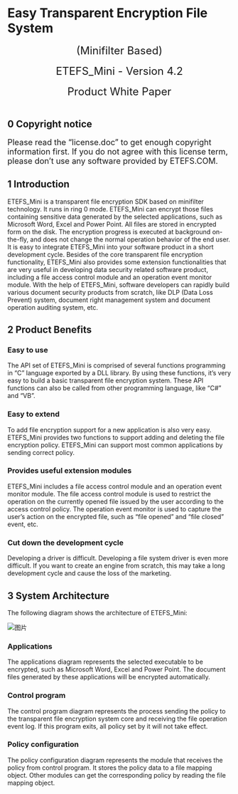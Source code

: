 
# Easy Transparent Encryption File System
<center><font size=5>(Minifilter Based)</font></center><br> 
<center><font size=5>ETEFS_Mini - Version 4.2</font></center> <br>
<center><font size=5>Product White Paper</font></center> <br>

## 0 Copyright notice
<p align="left"><font size=4>
Please read the “license.doc” to get enough copyright information first. If you do not agree with this license term, please don’t use any software provided by ETEFS.COM.</p></font>

## 1 Introduction
ETEFS_Mini is a transparent file encryption SDK based on minifilter technology. It runs in ring 0 mode. ETEFS_Mini can encrypt those files containing sensitive data generated by the selected applications, such as Microsoft Word, Excel and Power Point. All files are stored in encrypted form on the disk. The encryption progress is executed at background on-the-fly, and does not change the normal operation behavior of the end user. It is easy to integrate ETEFS_Mini into your software product in a short development cycle. Besides of the core transparent file encryption functionality, ETEFS_Mini also provides some extension functionalities that are very useful in developing data security related software product, including a file access control module and an operation event monitor module. With the help of ETEFS_Mini, software developers can rapidly build various document security products from scratch, like DLP (Data Loss Prevent) system, document right management system and document operation auditing system, etc. 
## 2 Product Benefits
### Easy to use
The API set of ETEFS_Mini is comprised of several functions programming in “C” language exported by a DLL library. By using these functions, it’s very easy to build a basic transparent file encryption system. These API functions can also be called from other programming language, like “C#” and “VB”.
### Easy to extend
To add file encryption support for a new application is also very easy. ETEFS_Mini provides two functions to support adding and deleting the file encryption policy. ETEFS_Mini can support most common applications by sending correct policy.
### Provides useful extension modules 
ETEFS_Mini includes a file access control module and an operation event monitor module. The file access control module is used to restrict the operation on the currently opened file issued by the user according to the access control policy. The operation event monitor is used to capture the user’s action on the encrypted file, such as “file opened” and “file closed” event, etc. 
### Cut down the development cycle
Developing a driver is difficult. Developing a file system driver is even more difficult. If you want to create an engine from scratch, this may take a long development cycle and cause the loss of the marketing.
## 3 System Architecture
The following diagram shows the architecture of ETEFS_Mini:

![图片](https://user-images.githubusercontent.com/39994647/109901419-0264bf00-7cd4-11eb-95d0-130e655676c6.png)
### Applications
The applications diagram represents the selected executable to be encrypted, such as Microsoft Word, Excel and Power Point. The document files generated by these applications will be encrypted automatically.

### Control program
The control program diagram represents the process sending the policy to the transparent file encryption system core and receiving the file operation event log. If this program exits, all policy set by it will not take effect.

### Policy configuration
The policy configuration diagram represents the module that receives the policy from control program. It stores the policy data to a file mapping object. Other modules can get the corresponding policy by reading the file mapping object.
